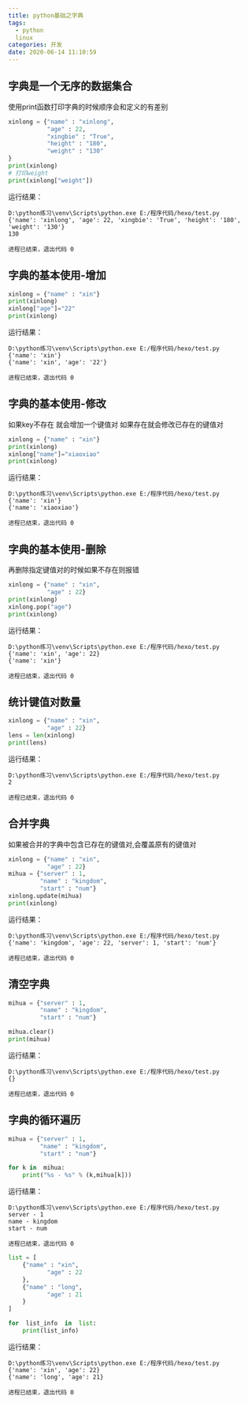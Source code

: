 ```yaml
---
title: python基础之字典
tags:
  - python
  linux
categories: 开发
date: 2020-06-14 11:10:59
---
```

## 字典是一个无序的数据集合
使用print函数打印字典的时候顺序会和定义的有差别
```python
xinlong = {"name" : "xinlong",
           "age" : 22,
           "xingbie" : "True",
           "height" : "180",
           "weight" : "130"
}
print(xinlong)
# 打印weight
print(xinlong["weight"])
```
运行结果：

    D:\python练习\venv\Scripts\python.exe E:/程序代码/hexo/test.py
    {'name': 'xinlong', 'age': 22, 'xingbie': 'True', 'height': '180', 'weight': '130'}
    130

    进程已结束，退出代码 0

## 字典的基本使用-增加
```python
xinlong = {"name" : "xin"}
print(xinlong)
xinlong["age"]="22"
print(xinlong)
```
运行结果：

    D:\python练习\venv\Scripts\python.exe E:/程序代码/hexo/test.py
    {'name': 'xin'}
    {'name': 'xin', 'age': '22'}

    进程已结束，退出代码 0

## 字典的基本使用-修改
如果key不存在 就会增加一个键值对  如果存在就会修改已存在的键值对
```python
xinlong = {"name" : "xin"}
print(xinlong)
xinlong["name"]="xiaoxiao"
print(xinlong)
```
运行结果：

    D:\python练习\venv\Scripts\python.exe E:/程序代码/hexo/test.py
    {'name': 'xin'}
    {'name': 'xiaoxiao'}

    进程已结束，退出代码 0

## 字典的基本使用-删除
再删除指定键值对的时候如果不存在则报错
```python
xinlong = {"name" : "xin",
           "age" : 22}
print(xinlong)
xinlong.pop("age")
print(xinlong)
```
运行结果：

    D:\python练习\venv\Scripts\python.exe E:/程序代码/hexo/test.py
    {'name': 'xin', 'age': 22}
    {'name': 'xin'}

    进程已结束，退出代码 0

## 统计键值对数量
```python
xinlong = {"name" : "xin",
           "age" : 22}
lens = len(xinlong)
print(lens)
```
运行结果：

    D:\python练习\venv\Scripts\python.exe E:/程序代码/hexo/test.py
    2

    进程已结束，退出代码 0

## 合并字典
如果被合并的字典中包含已存在的键值对,会覆盖原有的键值对
```python
xinlong = {"name" : "xin",
           "age" : 22}
mihua = {"server" : 1,
         "name" : "kingdom",
         "start" : "num"}
xinlong.update(mihua)
print(xinlong)
```
运行结果：

    D:\python练习\venv\Scripts\python.exe E:/程序代码/hexo/test.py
    {'name': 'kingdom', 'age': 22, 'server': 1, 'start': 'num'}

    进程已结束，退出代码 0

## 清空字典
```python
mihua = {"server" : 1,
         "name" : "kingdom",
         "start" : "num"}

mihua.clear()
print(mihua)
```
运行结果：

    D:\python练习\venv\Scripts\python.exe E:/程序代码/hexo/test.py
    {}

    进程已结束，退出代码 0

## 字典的循环遍历
```python
mihua = {"server" : 1,
         "name" : "kingdom",
         "start" : "num"}

for k in  mihua:
    print("%s - %s" % (k,mihua[k]))
```
运行结果：

    D:\python练习\venv\Scripts\python.exe E:/程序代码/hexo/test.py
    server - 1
    name - kingdom
    start - num

    进程已结束，退出代码 0

```python
list = [
    {"name" : "xin",
           "age" : 22
    },
    {"name" : "long",
           "age" : 21
    }
]

for  list_info  in  list:
    print(list_info)
```
运行结果：

    D:\python练习\venv\Scripts\python.exe E:/程序代码/hexo/test.py
    {'name': 'xin', 'age': 22}
    {'name': 'long', 'age': 21}

    进程已结束，退出代码 0